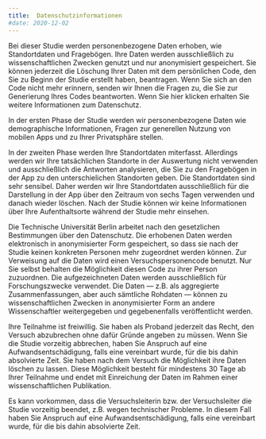 ```yaml
---
title:  Datenschutzinformationen
#date: 2020-12-02
---
```



Bei dieser Studie werden personenbezogene Daten erhoben, wie Standortdaten und Fragebögen. Ihre Daten werden ausschließlich zu wissenschaftlichen Zwecken genutzt und nur anonymisiert gespeichert. Sie können jederzeit die Löschung Ihrer Daten mit dem persönlichen Code, den Sie zu Beginn der Studie erstellt haben, beantragen. Wenn Sie sich an den Code nicht mehr erinnern, senden wir Ihnen die Fragen zu, die Sie zur Generierung Ihres Codes beantworten. 
 Wenn Sie hier klicken erhalten Sie weitere Informationen zum Datenschutz. 


<!--more-->


In der ersten Phase der Studie werden wir personenbezogene Daten wie demographische Informationen, Fragen zur generellen Nutzung von mobilen Apps und zu Ihrer Privatsphäre stellen. 

In der zweiten Phase werden Ihre Standortdaten miterfasst. Allerdings werden wir Ihre tatsächlichen Standorte in der Auswertung nicht verwenden und ausschließlich die Antworten analysieren, die Sie zu den Fragebögen in der App zu den unterschielichen Standorten geben. Die Standortdaten sind sehr sensibel. Daher werden wir Ihre Standortdaten ausschließlich für die Darstellung in der App über den Zeitraum von sechs Tagen verwenden und danach wieder löschen. Nach der Studie können wir keine Informationen über Ihre Aufenthaltsorte während der Studie mehr einsehen. 


Die Technische Universität Berlin arbeitet nach den gesetzlichen Bestimmungen über den Datenschutz. Die erhobenen Daten werden elektronisch in anonymisierter Form gespeichert, so dass sie nach der Studie keinen konkreten Personen mehr zugeordnet werden können. Zur Verweisung auf die Daten wird einen Versuchspersonencode benutzt. Nur Sie selbst behalten die Möglichkeit diesen Code zu ihrer Person zuzuordnen.
Die aufgezeichneten Daten werden ausschließlich für Forschungszwecke verwendet. Die Daten — z.B. als aggregierte Zusammenfassungen, aber auch sämtliche Rohdaten — können zu wissenschaftlichen Zwecken in anonymisierter Form an andere Wissenschaftler weitergegeben und gegebenenfalls veröffentlicht werden.

Ihre Teilnahme ist freiwillig. Sie haben als Proband jederzeit das Recht, den Versuch abzubrechen ohne dafür Gründe angeben zu müssen. Wenn Sie die Studie vorzeitig abbrechen, haben Sie Anspruch auf eine Aufwandsentschädigung, falls eine vereinbart wurde, für die bis dahin absolvierte Zeit.
Sie haben nach dem Versuch die Möglichkeit ihre Daten löschen zu lassen. Diese Möglichkeit besteht für mindestens 30 Tage ab Ihrer Teilnahme und endet mit Einreichung der Daten im Rahmen einer wissenschaftlichen Publikation. 


Es kann vorkommen, dass die Versuchsleiterin bzw. der Versuchsleiter die Studie vorzeitig beendet, z.B. wegen technischer Probleme. In diesem Fall haben Sie Anspruch auf eine Aufwandsentschädigung, falls eine vereinbart wurde, für die bis dahin absolvierte Zeit.

